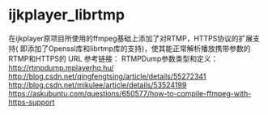 # ijkplayer_librtmp
在ijkplayer原项目所使用的ffmpeg基础上添加了对RTMP，HTTPS协议的扩展支持( 即添加了Openssl库和librtmp库的支持)，使其能正常解析播放携带参数的RTMP和HTTPS的 URL
参考链接：
RTMPDump参数类型和定义：http://rtmpdump.mplayerhq.hu/
http://blog.csdn.net/qingfengtsing/article/details/55272341
http://blog.csdn.net/mikulee/article/details/53524199
https://askubuntu.com/questions/650577/how-to-compile-ffmpeg-with-https-support

